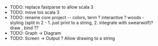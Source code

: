 - TODO: replace fastparse to allow scala 3
- TODO: move tos scala 3
- TODO: rename core project -- 
        colors, term ? interactive ? 
        woods - styling (split in 2 - 1. just print to a string, 2. integrate with swearwolf)?
        draw , bind ??
- TODO: Graph -> Diagram
- TODO: Screen -> Output ? Allow drawing to a string
